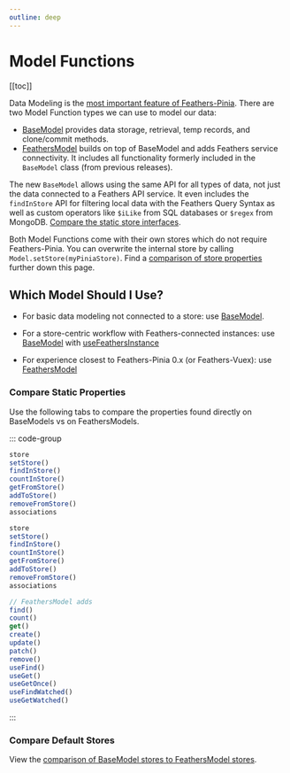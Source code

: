 ```yaml
---
outline: deep
---
```


<script setup>
import Badge from '../components/Badge.vue'
import pkg from '../../package.json'
import BlockQuote from '../components/BlockQuote.vue'
</script>

<div style="position: fixed; z-index: 1000; top: 2px; right: 2px;">
  <Badge :label="`v${pkg.version}`" />
</div>

# Model Functions

[[toc]]

Data Modeling is the [most important feature of Feathers-Pinia](/guide/modeling-overview). There are two Model Function
types we can use to model our data:

- [BaseModel](/guide/base-model) provides data storage, retrieval, temp records, and clone/commit methods.
- [FeathersModel](/guide/use-feathers-model) builds on top of BaseModel and adds Feathers service connectivity. It includes
all functionality formerly included in the `BaseModel` class (from previous releases).

The new `BaseModel` allows using the same API for all types of data, not just the data connected to a Feathers API
service. It even includes the `findInStore` API for filtering local data with the Feathers Query Syntax as well as
custom operators like `$iLike` from SQL databases or `$regex` from MongoDB.
[Compare the static store interfaces](#compare-static-properties).

Both Model Functions come with their own stores which do not require Feathers-Pinia. You can overwrite the internal
store by calling `Model.setStore(myPiniaStore)`. Find a [comparison of store properties](#compare-default-stores)
further down this page.

## Which Model Should I Use?

- For basic data modeling not connected to a store: use [BaseModel](/guide/use-base-model).

- For a store-centric workflow with Feathers-connected instances: use
[BaseModel](/guide/use-base-model) with [useFeathersInstance](/guide/model-instances#use-feathers-instance)

- For experience closest to Feathers-Pinia 0.x (or Feathers-Vuex): use [FeathersModel](/guide/use-feathers-model)

### Compare Static Properties

Use the following tabs to compare the properties found directly on BaseModels vs on FeathersModels.

::: code-group

```js [BaseModel]
store
setStore()
findInStore()
countInStore()
getFromStore()
addToStore()
removeFromStore()
associations
```

```js [FeathersModel]
store
setStore()
findInStore()
countInStore()
getFromStore()
addToStore()
removeFromStore()
associations

// FeathersModel adds
find()
count()
get()
create()
update()
patch()
remove()
useFind()
useGet()
useGetOnce()
useFindWatched()
useGetWatched()
```

:::

### Compare Default Stores

View the [comparison of BaseModel stores to FeathersModel stores](/guide/model-stores#comparing-stores).
